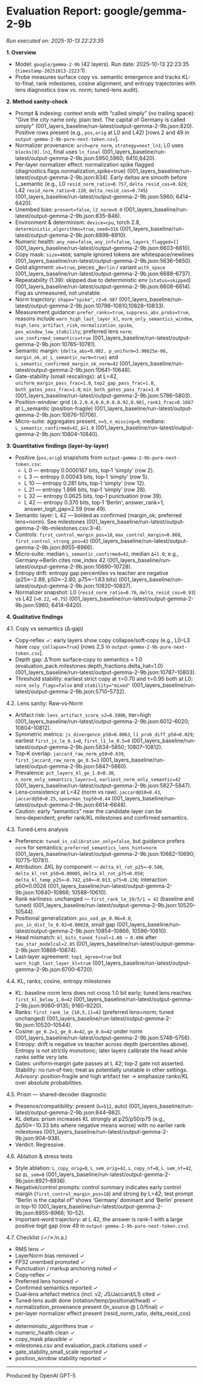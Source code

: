 # Evaluation Report: google/gemma-2-9b

*Run executed on: 2025-10-13 22:23:35*

**1. Overview**
- Model: `google/gemma-2-9b` (42 layers). Run date: 2025-10-13 22:23:35 (`timestamp-20251013-2223`:1).
- Probe measures surface copy vs. semantic emergence and tracks KL-to-final, rank milestones, cosine alignment, and entropy trajectories with lens diagnostics (raw vs. norm; tuned-lens audit).

**2. Method sanity-check**
- Prompt & indexing: context ends with “called simply” (no trailing space): "Give the city name only, plain text. The capital of Germany is called simply" (001_layers_baseline/run-latest/output-gemma-2-9b.json:820). Positive rows present (e.g., `pos,orig` at L0 and L42) [rows 2 and 49 in `output-gemma-2-9b-pure-next-token.csv`].
- Normalizer provenance: `arch=pre_norm`, `strategy=next_ln1`; L0 uses `blocks[0].ln1`, final uses `ln_final` (001_layers_baseline/run-latest/output-gemma-2-9b.json:5950,5960; 6410,6420).
- Per-layer normalizer effect: normalization spike flagged (diagnostics.flags.normalization_spike=true) (001_layers_baseline/run-latest/output-gemma-2-9b.json:834). Early deltas are smooth before L_semantic (e.g., L0 `resid_norm_ratio≈0.757`, `delta_resid_cos≈0.929`; L42 `resid_norm_ratio≈0.220`, `delta_resid_cos≈0.745`) (001_layers_baseline/run-latest/output-gemma-2-9b.json:5960; 6414–6420).
- Unembed bias: `present=false`, `l2_norm=0.0` (001_layers_baseline/run-latest/output-gemma-2-9b.json:835–846).
- Environment & determinism: `device=cpu`, torch 2.8, `deterministic_algorithms=true`, `seed=316` (001_layers_baseline/run-latest/output-gemma-2-9b.json:8898–8910).
- Numeric health: `any_nan=false`, `any_inf=false`, `layers_flagged=[]` (001_layers_baseline/run-latest/output-gemma-2-9b.json:6603–6610).
- Copy mask: `size=4668`; sample ignored tokens are whitespace/newlines (001_layers_baseline/run-latest/output-gemma-2-9b.json:5636–5650).
- Gold alignment: `ok=true`, pieces `▁Berlin` / variant `with_space` (001_layers_baseline/run-latest/output-gemma-2-9b.json:6688–6737).
- Repeatability (1.39): skipped due to deterministic env (`status=skipped`) (001_layers_baseline/run-latest/output-gemma-2-9b.json:6608–6614). Flag as unmeasured, not unstable.
- Norm trajectory: `shape="spike"`, `r2≈0.987` (001_layers_baseline/run-latest/output-gemma-2-9b.json:10798–10810,10828–10833).
- Measurement guidance: `prefer_ranks=true`, `suppress_abs_probs=true`, reasons include `warn_high_last_layer_kl`, `norm_only_semantics_window`, `high_lens_artifact_risk`, `normalization_spike`, `pos_window_low_stability`; preferred lens `norm`; `use_confirmed_semantics=true` (001_layers_baseline/run-latest/output-gemma-2-9b.json:10765–10781).
- Semantic margin: `{delta_abs=0.002, p_uniform=3.90625e-06, margin_ok_at_L_semantic_norm=true}` and `L_semantic_confirmed_margin_ok_norm=42` (001_layers_baseline/run-latest/output-gemma-2-9b.json:10641–10648).
- Gate-stability (small rescalings): at L=42, `uniform_margin_pass_frac=1.0`, `top2_gap_pass_frac=1.0`, `both_gates_pass_frac=1.0`; `min_both_gates_pass_frac=1.0` (001_layers_baseline/run-latest/output-gemma-2-9b.json:5786–5803).
- Position-window: grid `[0.2,0.4,0.6,0.8,0.92,0.98]`, `rank1_frac=0.1667` at L_semantic (position-fragile) (001_layers_baseline/run-latest/output-gemma-2-9b.json:10676–10706).
- Micro-suite: aggregates present, `n=5`, `n_missing=0`; medians: `L_semantic_confirmed=42`, `Δ̂=1.0` (001_layers_baseline/run-latest/output-gemma-2-9b.json:10804–10840).

**3. Quantitative findings (layer-by-layer)**
- Positive (`pos,orig`) snapshots from `output-gemma-2-9b-pure-next-token.csv`:
  - L 0 — entropy 0.0000167 bits, top‑1 ‘simply’ (row 2).
  - L 3 — entropy 0.00043 bits, top‑1 ‘simply’ (row 5).
  - L 10 — entropy 0.281 bits, top‑1 ‘simply’ (row 12).
  - L 21 — entropy 1.866 bits, top‑1 ‘simply’ (row 28).
  - L 32 — entropy 0.0625 bits, top‑1 punctuation (row 39).
  - L 42 — entropy 0.370 bits, top‑1 ‘Berlin’; answer_rank=1; answer_logit_gap≈2.59 (row 49).
- Semantic layer: L 42 — bolded as confirmed (margin_ok; preferred lens=norm). See milestones (001_layers_baseline/run-latest/output-gemma-2-9b-milestones.csv:3–4).
- Controls: `first_control_margin_pos=18`, `max_control_margin≈0.868`, `first_control_strong_pos=42` (001_layers_baseline/run-latest/output-gemma-2-9b.json:8955–8966).
- Micro‑suite: median `L_semantic_confirmed=42`, median `Δ̂=1.0`; e.g., Germany→Berlin cites row_index 42 (001_layers_baseline/run-latest/output-gemma-2-9b.json:10690–10728).
- Entropy drift: entropy gap percentiles vs teacher are negative (p25≈−2.89, p50≈−2.80, p75≈−1.63 bits) (001_layers_baseline/run-latest/output-gemma-2-9b.json:10820–10837).
- Normalizer snapshot: L0 (`resid_norm_ratio≈0.76`, `delta_resid_cos≈0.93`) vs L42 (`≈0.22`, `≈0.75`) (001_layers_baseline/run-latest/output-gemma-2-9b.json:5960; 6414–6420).

**4. Qualitative findings**

4.1. Copy vs semantics (Δ‑gap)
- Copy‑reflex ✓: early layers show copy collapse/soft‑copy (e.g., L0–L3 have `copy_collapse=True`) [rows 2,5 in `output-gemma-2-9b-pure-next-token.csv`].
- Depth gap: Δ̂ from surface‑copy to semantics = 1.0 (evaluation_pack.milestones.depth_fractions.delta_hat=1.0) (001_layers_baseline/run-latest/output-gemma-2-9b.json:10787–10803).
- Threshold stability: earliest strict copy at τ=0.70 and τ=0.95 both at L0; `norm_only_flags=false` and `stability="mixed"` (001_layers_baseline/run-latest/output-gemma-2-9b.json:5710–5732).

4.2. Lens sanity: Raw‑vs‑Norm
- Artifact risk: `lens_artifact_score_v2=0.5906`, tier=high (001_layers_baseline/run-latest/output-gemma-2-9b.json:6012–6020; 10804–10812).
- Symmetric metrics: `js_divergence_p50≈0.0063`, `l1_prob_diff_p50≈0.029`; earliest `first_js_le_0.1=0`, `first_l1_le_0.5=0` (001_layers_baseline/run-latest/output-gemma-2-9b.json:5834–5850; 10807–10812).
- Top‑K overlap: `jaccard_raw_norm_p50≈0.639`, `first_jaccard_raw_norm_ge_0.5=3` (001_layers_baseline/run-latest/output-gemma-2-9b.json:5847–5860).
- Prevalence: `pct_layers_kl_ge_1.0≈0.30`, `n_norm_only_semantics_layers=1`, `earliest_norm_only_semantic=42` (001_layers_baseline/run-latest/output-gemma-2-9b.json:5827–5847).
- Lens‑consistency at L=42 (norm vs raw): `jaccard@10≈0.43`, `jaccard@50≈0.25`, `spearman_top50≈0.44` (001_layers_baseline/run-latest/output-gemma-2-9b.json:6614–6648).
- Caution: early “semantics” near the candidate layer can be lens‑dependent; prefer rank/KL milestones and confirmed semantics.

4.3. Tuned‑Lens analysis
- Preference: `tuned_is_calibration_only=false`, but guidance prefers `norm` for semantics; `preferred_semantics_lens_hint=norm` (001_layers_baseline/run-latest/output-gemma-2-9b.json:10682–10690; 10775–10781).
- Attribution: ΔKL by component — `delta_kl_rot_p25≈−0.586`, `delta_kl_rot_p50≈0.00005`, `delta_kl_rot_p75≈0.058`; `delta_kl_temp_p25≈−0.742`, `p50≈−0.013`, `p75≈0.136`; interaction p50≈0.0026 (001_layers_baseline/run-latest/output-gemma-2-9b.json:10840–10866; 10588–10610).
- Rank earliness: unchanged — `first_rank_le_10/5/1 = 42` (baseline and tuned) (001_layers_baseline/run-latest/output-gemma-2-9b.json:10520–10544).
- Positional generalization: `pos_ood_ge_0.96=0.0`, `pos_in_dist_le_0.92≈0.00028`, small gap (001_layers_baseline/run-latest/output-gemma-2-9b.json:10854–10866; 10596–10610).
- Head mismatch: `kl_bits_tuned_final≈1.08 → 0.406` after `tau_star_modelcal≈2.85` (001_layers_baseline/run-latest/output-gemma-2-9b.json:10866–10874).
- Last‑layer agreement: `top1_agree=true` but `warn_high_last_layer_kl=true` (001_layers_baseline/run-latest/output-gemma-2-9b.json:6700–6720).

4.4. KL, ranks, cosine, entropy milestones
- KL: baseline norm lens does not cross 1.0 bit early; tuned lens reaches `first_kl_below_1.0=42` (001_layers_baseline/run-latest/output-gemma-2-9b.json:9060–9135; 9160–9220).
- Ranks: `first_rank_le_{10,5,1}=42` (preferred lens=norm; tuned unchanged) (001_layers_baseline/run-latest/output-gemma-2-9b.json:10520–10544).
- Cosine: `ge_0.2=1`, `ge_0.4=42`, `ge_0.6=42` under norm (001_layers_baseline/run-latest/output-gemma-2-9b.json:5748–5756).
- Entropy: drift is negative vs teacher across depth (percentiles above). Entropy is not strictly monotonic; later layers calibrate the head while ranks settle very late.
- Gates: uniform‑margin gate passes at L 42; top‑2 gate not asserted. Stability: no run‑of‑two; treat as potentially unstable in other settings. Advisory: position‑fragile and high artifact tier → emphasize ranks/KL over absolute probabilities.

4.5. Prism — shared‑decoder diagnostic
- Presence/compatibility: present (`k=512`, auto) (001_layers_baseline/run-latest/output-gemma-2-9b.json:844–862).
- KL deltas: prism increases KL strongly at p25/p50/p75 (e.g., Δp50≈−10.33 bits where negative means worse) with no earlier rank milestones (001_layers_baseline/run-latest/output-gemma-2-9b.json:904–938).
- Verdict: Regressive.

4.6. Ablation & stress tests
- Style ablation: `L_copy_orig=0`, `L_sem_orig=42`, `L_copy_nf=0`, `L_sem_nf=42`, so `ΔL_sem=0` (001_layers_baseline/run-latest/output-gemma-2-9b.json:8921–8936).
- Negative/control prompts: control summary indicates early control margin (`first_control_margin_pos=18`) and strong by L=42; test prompt “Berlin is the capital of” shows ‘Germany’ dominant and ‘Berlin’ present in top‑10 (001_layers_baseline/run-latest/output-gemma-2-9b.json:8955–8966; 10–52).
- Important‑word trajectory: at L 42, the answer is rank‑1 with a large positive logit gap (row 49 in `output-gemma-2-9b-pure-next-token.csv`).

4.7. Checklist (✓/✗/n.a.)
- RMS lens ✓
- LayerNorm bias removed ✓
- FP32 unembed promoted ✓
- Punctuation / markup anchoring noted ✓
- Copy‑reflex ✓
- Preferred lens honored ✓
- Confirmed semantics reported ✓
- Dual‑lens artefact metrics (incl. v2; JS/Jaccard/L1) cited ✓
- Tuned‑lens audit done (rotation/temp/positional/head) ✓
- normalization_provenance present (ln_source @ L0/final) ✓
- per‑layer normalizer effect present (resid_norm_ratio, delta_resid_cos) ✓
- deterministic_algorithms true ✓
- numeric_health clean ✓
- copy_mask plausible ✓
- milestones.csv and evaluation_pack.citations used ✓
- gate_stability_small_scale reported ✓
- position_window stability reported ✓

---
Produced by OpenAI GPT-5
